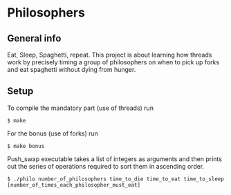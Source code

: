 # Philosophers

## General info
Eat, Sleep, Spaghetti, repeat. This project is about learning how threads work by precisely timing a group of philosophers on when to pick up forks and eat spaghetti without dying from hunger.

## Setup
To compile the mandatory part (use of threads) run
```
$ make
```

For the bonus (use of forks) run
```
$ make bonus
```

Push_swap executable takes a list of integers as arguments and then prints out the series of operations required to sort them in ascending order.
```
$ ./philo number_of_philosophers time_to_die time_to_eat time_to_sleep [number_of_times_each_philosopher_must_eat]
```
